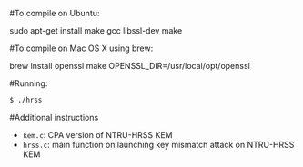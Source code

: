 #To compile on Ubuntu:

sudo apt-get install make gcc libssl-dev
make

#To compile on Mac OS X using brew:

brew install openssl
make OPENSSL_DIR=/usr/local/opt/openssl

#Running:
```sh
$ ./hrss
```
#Additional instructions

- `kem.c`: CPA version of NTRU-HRSS KEM
- `hrss.c`: main function on launching key mismatch attack on NTRU-HRSS KEM
  